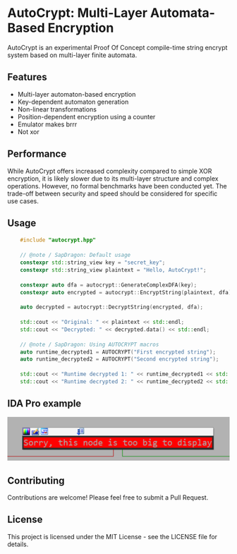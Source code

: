 # AutoCrypt: Multi-Layer Automata-Based Encryption

AutoCrypt is an experimental Proof Of Concept compile-time string encrypt system based on multi-layer finite automata.

## Features
- Multi-layer automaton-based encryption
- Key-dependent automaton generation
- Non-linear transformations
- Position-dependent encryption using a counter
- Emulator makes brrr
- Not xor

## Performance
While AutoCrypt offers increased complexity compared to simple XOR encryption, it is likely slower due to its multi-layer structure and complex operations. However, no formal benchmarks have been conducted yet. The trade-off between security and speed should be considered for specific use cases.

## Usage

```cpp
    #include "autocrypt.hpp"

    // @note / SapDragon: Default usage
    constexpr std::string_view key = "secret_key";
    constexpr std::string_view plaintext = "Hello, AutoCrypt!";

    constexpr auto dfa = autocrypt::GenerateComplexDFA(key);
    constexpr auto encrypted = autocrypt::EncryptString(plaintext, dfa);

    auto decrypted = autocrypt::DecryptString(encrypted, dfa);

    std::cout << "Original: " << plaintext << std::endl;
    std::cout << "Decrypted: " << decrypted.data() << std::endl;

    // @note / SapDragon: Using AUTOCRYPT macros
    auto runtime_decrypted1 = AUTOCRYPT("First encrypted string");
    auto runtime_decrypted2 = AUTOCRYPT("Second encrypted string");

    std::cout << "Runtime decrypted 1: " << runtime_decrypted1 << std::endl;
    std::cout << "Runtime decrypted 2: " << runtime_decrypted2 << std::endl;
```

## IDA Pro example 
![IDA Pro graph](images/preview.png)

## Contributing
Contributions are welcome! Please feel free to submit a Pull Request.

## License

This project is licensed under the MIT License - see the LICENSE file for details.